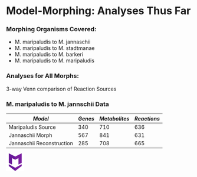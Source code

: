 # Model-Morphing: Analyses Thus Far

### Morphing Organisms Covered:
* M. maripaludis to M. jannaschii
* M. maripaludis to M. stadtmanae
* M. maripaludis to M. barkeri
* M. maripaludis to M. maripaludis

### Analyses for All Morphs:
3-way Venn comparison of Reaction Sources


### M. maripaludis to M. jannschii Data
 | *Model*                     | *Genes* | *Metabolites* | *Reactions* | 
 | --------------------------- | ------- | ------------- | ----------- | 
 | Maripaludis Source          | 340     | 710           |         636 | 
 | Jannaschii Morph            | 567     | 841           | 631         | 
 | Jannaschii Reconstruction   | 285     | 708           | 665         | 



![alt text](https://github.com/adam-p/markdown-here/raw/master/src/common/images/icon48.png "Logo Title Text 1")
